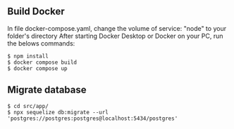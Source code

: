 ## Build Docker

In file docker-compose.yaml, change the volume of service: "node" to your folder's directory
After starting Docker Desktop or Docker on your PC, run the belows commands: 
```
$ npm install
$ docker compose build
$ docker compose up
```

## Migrate database
```
$ cd src/app/
$ npx sequelize db:migrate --url 'postgres://postgres:postgres@localhost:5434/postgres'
```